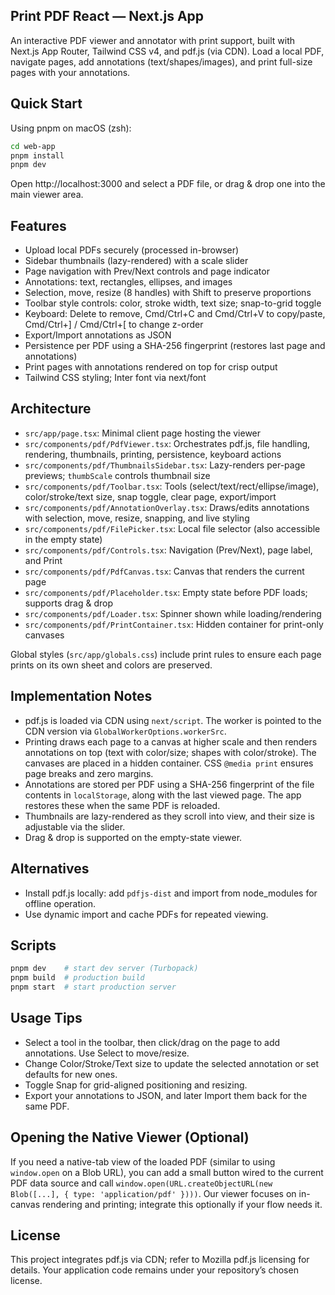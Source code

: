 ## Print PDF React — Next.js App

An interactive PDF viewer and annotator with print support, built with Next.js App Router, Tailwind CSS v4, and pdf.js (via CDN). Load a local PDF, navigate pages, add annotations (text/shapes/images), and print full-size pages with your annotations.

## Quick Start

Using pnpm on macOS (zsh):

```bash
cd web-app
pnpm install
pnpm dev
```

Open http://localhost:3000 and select a PDF file, or drag & drop one into the main viewer area.

## Features

- Upload local PDFs securely (processed in-browser)
- Sidebar thumbnails (lazy-rendered) with a scale slider
- Page navigation with Prev/Next controls and page indicator
- Annotations: text, rectangles, ellipses, and images
- Selection, move, resize (8 handles) with Shift to preserve proportions
- Toolbar style controls: color, stroke width, text size; snap-to-grid toggle
- Keyboard: Delete to remove, Cmd/Ctrl+C and Cmd/Ctrl+V to copy/paste, Cmd/Ctrl+] / Cmd/Ctrl+[ to change z-order
- Export/Import annotations as JSON
- Persistence per PDF using a SHA-256 fingerprint (restores last page and annotations)
- Print pages with annotations rendered on top for crisp output
- Tailwind CSS styling; Inter font via next/font

## Architecture

- `src/app/page.tsx`: Minimal client page hosting the viewer
- `src/components/pdf/PdfViewer.tsx`: Orchestrates pdf.js, file handling, rendering, thumbnails, printing, persistence, keyboard actions
- `src/components/pdf/ThumbnailsSidebar.tsx`: Lazy-renders per-page previews; `thumbScale` controls thumbnail size
- `src/components/pdf/Toolbar.tsx`: Tools (select/text/rect/ellipse/image), color/stroke/text size, snap toggle, clear page, export/import
- `src/components/pdf/AnnotationOverlay.tsx`: Draws/edits annotations with selection, move, resize, snapping, and live styling
- `src/components/pdf/FilePicker.tsx`: Local file selector (also accessible in the empty state)
- `src/components/pdf/Controls.tsx`: Navigation (Prev/Next), page label, and Print
- `src/components/pdf/PdfCanvas.tsx`: Canvas that renders the current page
- `src/components/pdf/Placeholder.tsx`: Empty state before PDF loads; supports drag & drop
- `src/components/pdf/Loader.tsx`: Spinner shown while loading/rendering
- `src/components/pdf/PrintContainer.tsx`: Hidden container for print-only canvases

Global styles (`src/app/globals.css`) include print rules to ensure each page prints on its own sheet and colors are preserved.

## Implementation Notes

- pdf.js is loaded via CDN using `next/script`. The worker is pointed to the CDN version via `GlobalWorkerOptions.workerSrc`.
- Printing draws each page to a canvas at higher scale and then renders annotations on top (text with color/size; shapes with color/stroke). The canvases are placed in a hidden container. CSS `@media print` ensures page breaks and zero margins.
- Annotations are stored per PDF using a SHA-256 fingerprint of the file contents in `localStorage`, along with the last viewed page. The app restores these when the same PDF is reloaded.
- Thumbnails are lazy-rendered as they scroll into view, and their size is adjustable via the slider.
- Drag & drop is supported on the empty-state viewer.

## Alternatives

- Install pdf.js locally: add `pdfjs-dist` and import from node_modules for offline operation.
- Use dynamic import and cache PDFs for repeated viewing.

## Scripts

```bash
pnpm dev    # start dev server (Turbopack)
pnpm build  # production build
pnpm start  # start production server
```

## Usage Tips

- Select a tool in the toolbar, then click/drag on the page to add annotations. Use Select to move/resize.
- Change Color/Stroke/Text size to update the selected annotation or set defaults for new ones.
- Toggle Snap for grid-aligned positioning and resizing.
- Export your annotations to JSON, and later Import them back for the same PDF.

## Opening the Native Viewer (Optional)

If you need a native-tab view of the loaded PDF (similar to using `window.open` on a Blob URL), you can add a small button wired to the current PDF data source and call `window.open(URL.createObjectURL(new Blob([...], { type: 'application/pdf' })))`. Our viewer focuses on in-canvas rendering and printing; integrate this optionally if your flow needs it.

## License

This project integrates pdf.js via CDN; refer to Mozilla pdf.js licensing for details. Your application code remains under your repository’s chosen license.
